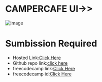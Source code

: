 # CAMPERCAFE UI->>
![image](https://github.com/namishagurunani/CAMPERCAFE/assets/126158413/230edcc2-3043-42b6-94e6-54b0044fa3d7)

# Sumbission Required
- Hosted Link:[Click Here](https://namishagurunani.github.io/CAMPERCAFE/day1/index.html)
- Github repo link:[click here](https://github.com/namishagurunani/CAMPERCAFE)
- freecodecamp link:[Click Here](https://www.freecodecamp.org/learn/2022/responsive-web-design/learn-basic-css-by-building-a-cafe-menu/step-91)
- freecodecamp id:[Click Here](https://www.freecodecamp.org/namisha_gurunani)
